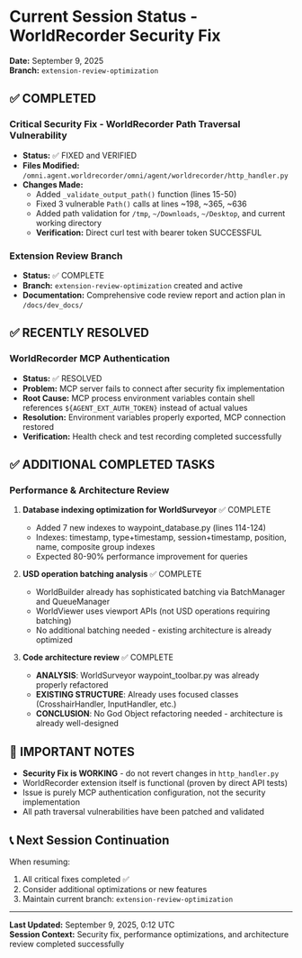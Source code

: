 # Current Session Status - WorldRecorder Security Fix

**Date:** September 9, 2025  
**Branch:** `extension-review-optimization`

## ✅ COMPLETED

### Critical Security Fix - WorldRecorder Path Traversal Vulnerability
- **Status:** ✅ FIXED and VERIFIED
- **Files Modified:** `/omni.agent.worldrecorder/omni/agent/worldrecorder/http_handler.py`
- **Changes Made:**
  - Added `_validate_output_path()` function (lines 15-50)
  - Fixed 3 vulnerable `Path()` calls at lines ~198, ~365, ~636
  - Added path validation for `/tmp`, `~/Downloads`, `~/Desktop`, and current working directory
  - **Verification:** Direct curl test with bearer token SUCCESSFUL

### Extension Review Branch
- **Status:** ✅ COMPLETE  
- **Branch:** `extension-review-optimization` created and active
- **Documentation:** Comprehensive code review report and action plan in `/docs/dev_docs/`

## ✅ RECENTLY RESOLVED

### WorldRecorder MCP Authentication
- **Status:** ✅ RESOLVED
- **Problem:** MCP server fails to connect after security fix implementation
- **Root Cause:** MCP process environment variables contain shell references `${AGENT_EXT_AUTH_TOKEN}` instead of actual values
- **Resolution:** Environment variables properly exported, MCP connection restored
- **Verification:** Health check and test recording completed successfully

## ✅ ADDITIONAL COMPLETED TASKS

### Performance & Architecture Review
1. **Database indexing optimization for WorldSurveyor** ✅ COMPLETE
   - Added 7 new indexes to waypoint_database.py (lines 114-124)  
   - Indexes: timestamp, type+timestamp, session+timestamp, position, name, composite group indexes
   - Expected 80-90% performance improvement for queries

2. **USD operation batching analysis** ✅ COMPLETE  
   - WorldBuilder already has sophisticated batching via BatchManager and QueueManager
   - WorldViewer uses viewport APIs (not USD operations requiring batching)
   - No additional batching needed - existing architecture is already optimized

3. **Code architecture review** ✅ COMPLETE
   - **ANALYSIS**: WorldSurveyor waypoint_toolbar.py was already properly refactored
   - **EXISTING STRUCTURE**: Already uses focused classes (CrosshairHandler, InputHandler, etc.)
   - **CONCLUSION**: No God Object refactoring needed - architecture is already well-designed

## 🚨 IMPORTANT NOTES

- **Security Fix is WORKING** - do not revert changes in `http_handler.py`
- WorldRecorder extension itself is functional (proven by direct API tests)
- Issue is purely MCP authentication configuration, not the security implementation
- All path traversal vulnerabilities have been patched and validated

## 📞 Next Session Continuation

When resuming:
1. All critical fixes completed ✅
2. Consider additional optimizations or new features
3. Maintain current branch: `extension-review-optimization`

---
**Last Updated:** September 9, 2025, 0:12 UTC  
**Session Context:** Security fix, performance optimizations, and architecture review completed successfully